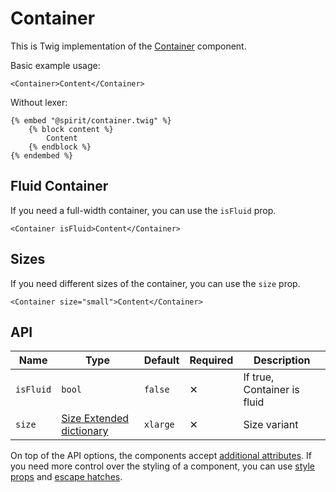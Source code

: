 # Container

This is Twig implementation of the [Container][container] component.

Basic example usage:

```twig
<Container>Content</Container>
```

Without lexer:

```twig
{% embed "@spirit/container.twig" %}
    {% block content %}
        Content
    {% endblock %}
{% endembed %}
```

## Fluid Container

If you need a full-width container, you can use the `isFluid` prop.

```twig
<Container isFluid>Content</Container>
```

## Sizes

If you need different sizes of the container, you can use the `size` prop.

```twig
<Container size="small">Content</Container>
```

## API

| Name      | Type                                        | Default  | Required | Description                 |
| --------- | ------------------------------------------- | -------- | -------- | --------------------------- |
| `isFluid` | `bool`                                      | `false`  | ✕        | If true, Container is fluid |
| `size`    | [Size Extended dictionary][dictionary-size] | `xlarge` | ✕        | Size variant                |

On top of the API options, the components accept [additional attributes][readme-additional-attributes].
If you need more control over the styling of a component, you can use [style props][readme-style-props]
and [escape hatches][readme-escape-hatches].

[container]: https://github.com/lmc-eu/spirit-design-system/tree/main/packages/web/src/scss/components/Container
[dictionary-size]: https://github.com/lmc-eu/spirit-design-system/blob/main/docs/DICTIONARIES.md#size
[readme-additional-attributes]: https://github.com/lmc-eu/spirit-design-system/blob/main/packages/web-twig/README.md#additional-attributes
[readme-escape-hatches]: https://github.com/lmc-eu/spirit-design-system/blob/main/packages/web-twig/README.md#escape-hatches
[readme-style-props]: https://github.com/lmc-eu/spirit-design-system/blob/main/packages/web-twig/README.md#style-props
